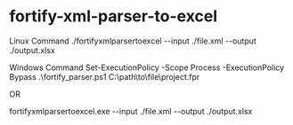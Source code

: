 # fortify-xml-parser-to-excel

Linux Command
./fortifyxmlparsertoexcel --input ./file.xml --output ./output.xlsx

Windows Command
Set-ExecutionPolicy -Scope Process -ExecutionPolicy Bypass
.\fortify_parser.ps1 C:\path\to\file\project.fpr

OR

fortifyxmlparsertoexcel.exe --input ./file.xml --output ./output.xlsx

